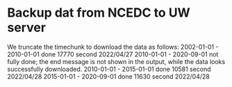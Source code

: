 # Backup dat from NCEDC to UW server
We truncate the timechunk to download the data as follows:
2002-01-01 - 2010-01-01 done 17770 second 2022/04/27
2010-01-01 - 2020-09-01 not fully done; the end message is not shown in the output, while the data looks successfully downloaded.
2010-01-01 - 2015-01-01 done 10581 second 2022/04/28
2015-01-01 - 2020-09-01 done 11630 second 2022/04/28
